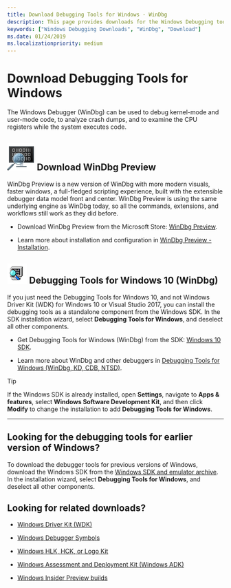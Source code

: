 ```yaml
---
title: Download Debugging Tools for Windows - WinDbg
description: This page provides downloads for the Windows Debugging tools, such as WinDbg.
keywords: ["Windows Debugging Downloads", "WinDbg", "Download"]
ms.date: 01/24/2019
ms.localizationpriority: medium
---
```


# Download Debugging Tools for Windows

The Windows Debugger (WinDbg) can be used to debug kernel-mode and user-mode code, to analyze crash dumps, and to examine the CPU registers while the system executes code.


## ![Small windbg preview logo](images/windbgx-preview-logo.png) Download WinDbg Preview

WinDbg Preview is a new version of WinDbg with more modern visuals, faster windows, a full-fledged scripting experience, built with the extensible debugger data model front and center. WinDbg Preview is using the same underlying engine as WinDbg today, so all the commands, extensions, and workflows still work as they did before.

 - Download WinDbg Preview from the Microsoft Store: [WinDbg Preview](https://microsoft.com/store/p/windbg/9pgjgd53tn86).

 - Learn more about installation and configuration in [WinDbg Preview - Installation](https://docs.microsoft.com/windows-hardware/drivers/debugger/windbg-install-preview).


## ![Small classic windbg preview logo](images/windbg-classic-logo.png) Debugging Tools for Windows 10 (WinDbg)

If you just need the Debugging Tools for Windows 10, and not Windows Driver Kit (WDK) for Windows 10 or Visual Studio 2017, you can install the debugging tools as a standalone component from the Windows SDK. In the SDK installation wizard, select **Debugging Tools for Windows**, and deselect all other components.

 - Get Debugging Tools for Windows (WinDbg) from the SDK: [Windows 10 SDK](https://developer.microsoft.com/windows/downloads/windows-10-sdk).

 - Learn more about WinDbg and other debuggers in [Debugging Tools for Windows (WinDbg, KD, CDB, NTSD)](https://docs.microsoft.com/windows-hardware/drivers/debugger/).


> [!TIP]
> If the Windows SDK is already installed, open **Settings**, navigate to **Apps &amp; features**, select **Windows Software Development Kit**, and then click **Modify** to change the installation to add **Debugging Tools for Windows**.


-------------------


## Looking for the debugging tools for earlier version of Windows?

To download the debugger tools for previous versions of Windows, download the Windows SDK from the
[Windows SDK and emulator archive](https://developer.microsoft.com/en-us/windows/downloads/sdk-archive). In the installation wizard, select **Debugging Tools for Windows**, and deselect all other components.


## Looking for related downloads?

 - [Windows Driver Kit (WDK)](https://developer.microsoft.com/windows/hardware/windows-driver-kit)

 - [Windows Debugger Symbols](debugger-download-symbols.md)  

 - [Windows HLK, HCK, or Logo Kit](https://developer.microsoft.com/windows/hardware/windows-hardware-lab-kit)

 - [Windows Assessment and Deployment Kit (Windows ADK)](https://developer.microsoft.com/windows/hardware/windows-assessment-deployment-kit)

 - [Windows Insider Preview builds](https://insider.windows.com/)
